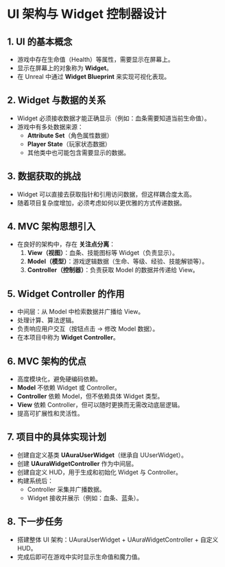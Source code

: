 # UI 架构与 Widget 控制器设计

## 1. UI 的基本概念

- 游戏中存在生命值（Health）等属性，需要显示在屏幕上。
- 显示在屏幕上的对象称为 **Widget**。
- 在 Unreal 中通过 **Widget Blueprint** 来实现可视化表现。

## 2. Widget 与数据的关系

- Widget 必须接收数据才能正确显示（例如：血条需要知道当前生命值）。
- 游戏中有多处数据来源：
  - **Attribute Set**（角色属性数据）
  - **Player State**（玩家状态数据）
  - 其他类中也可能包含需要显示的数据。

## 3. 数据获取的挑战

- Widget 可以直接去获取指针和引用访问数据，但这样耦合度太高。
- 随着项目复杂度增加，必须考虑如何以更优雅的方式传递数据。

## 4. MVC 架构思想引入

- 在良好的架构中，存在 **关注点分离**：
  1. **View（视图）**：血条、技能图标等 Widget（负责显示）。
  2. **Model（模型）**：游戏逻辑数据（生命、等级、经验、技能解锁等）。
  3. **Controller（控制器）**：负责获取 Model 的数据并传递给 View。

## 5. Widget Controller 的作用

- 中间层：从 Model 中检索数据并广播给 View。
- 处理计算、算法逻辑。
- 负责响应用户交互（按钮点击 → 修改 Model 数据）。
- 在本项目中称为 **Widget Controller**。

## 6. MVC 架构的优点

- 高度模块化，避免硬编码依赖。
- **Model** 不依赖 Widget 或 Controller。
- **Controller** 依赖 Model，但不依赖具体 Widget 类型。
- **View** 依赖 Controller，但可以随时更换而无需改动底层逻辑。
- 提高可扩展性和灵活性。

## 7. 项目中的具体实现计划

- 创建自定义基类 **UAuraUserWidget**（继承自 UUserWidget）。
- 创建 **UAuraWidgetController** 作为中间层。
- 创建自定义 HUD，用于生成和初始化 Widget 与 Controller。
- 构建系统后：
  - Controller 采集并广播数据。
  - Widget 接收并展示（例如：血条、蓝条）。

## 8. 下一步任务

- 搭建整体 UI 架构：UAuraUserWidget + UAuraWidgetController + 自定义 HUD。
- 完成后即可在游戏中实时显示生命值和魔力值。